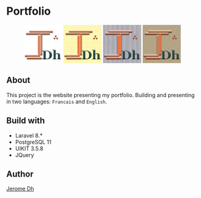 # Portfolio
<p align="center">
<img src="https://raw.githubusercontent.com/jerome-Dh/portfolio/master/storage/app/public/logo3.png" width="100" alt="Logo"/>
<img src="https://raw.githubusercontent.com/jerome-Dh/portfolio/master/storage/app/public/logo1.png" width="100" alt="Logo"/>
<img src="https://raw.githubusercontent.com/jerome-Dh/portfolio/master/storage/app/public/logo2.png" width="100" alt="Logo"/>
<img src="https://raw.githubusercontent.com/jerome-Dh/portfolio/master/storage/app/public/logo4.png" width="100" alt="Logo"/>
</p>

## About
This project is the website presenting my portfolio.
Building and presenting in two languages: 
``Francais`` and ``English``.

## Build with
<ul>
    <li>Laravel 8.*</li>
    <li>PostgreSQL 11</li>
    <li>UIKIT 3.5.8</li>
    <li>JQuery</li>
</ul>

## Author
[Jerome Dh](https://github.com/jerome-Dh/) 
